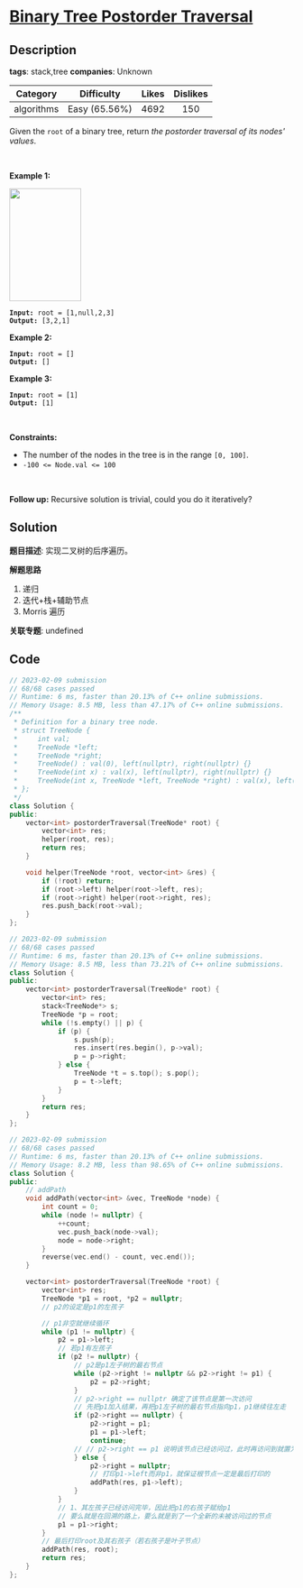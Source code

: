 # [Binary Tree Postorder Traversal](https://leetcode.com/problems/binary-tree-postorder-traversal/description/)

## Description

**tags**: stack,tree
**companies**: Unknown

| Category | Difficulty | Likes | Dislikes |
| :------: | :--------: | :---: | :------: |
| algorithms | Easy (65.56%) | 4692 | 150 |

<p>Given the <code>root</code> of a&nbsp;binary tree, return <em>the postorder traversal of its nodes&#39; values</em>.</p>

<p>&nbsp;</p>
<p><strong>Example 1:</strong></p>
<img alt="" src="https://assets.leetcode.com/uploads/2020/08/28/pre1.jpg" style="width: 127px; height: 200px;" />
<pre><code><strong>Input:</strong> root = [1,null,2,3]
<strong>Output:</strong> [3,2,1]</code></pre>

<p><strong>Example 2:</strong></p>

<pre><code><strong>Input:</strong> root = []
<strong>Output:</strong> []</code></pre>

<p><strong>Example 3:</strong></p>

<pre><code><strong>Input:</strong> root = [1]
<strong>Output:</strong> [1]</code></pre>

<p>&nbsp;</p>
<p><strong>Constraints:</strong></p>

<ul>
	<li>The number of the nodes in the tree is in the range <code>[0, 100]</code>.</li>
	<li><code>-100 &lt;= Node.val &lt;= 100</code></li>
</ul>

<p>&nbsp;</p>
<strong>Follow up:</strong> Recursive solution is trivial, could you do it iteratively?

## Solution

**题目描述**: 实现二叉树的后序遍历。

**解题思路**

1. 递归
2. 迭代+栈+辅助节点
3. Morris 遍历

**关联专题**: undefined

## Code

```cpp
// 2023-02-09 submission
// 68/68 cases passed
// Runtime: 6 ms, faster than 20.13% of C++ online submissions.
// Memory Usage: 8.5 MB, less than 47.17% of C++ online submissions.
/**
 * Definition for a binary tree node.
 * struct TreeNode {
 *     int val;
 *     TreeNode *left;
 *     TreeNode *right;
 *     TreeNode() : val(0), left(nullptr), right(nullptr) {}
 *     TreeNode(int x) : val(x), left(nullptr), right(nullptr) {}
 *     TreeNode(int x, TreeNode *left, TreeNode *right) : val(x), left(left), right(right) {}
 * };
 */
class Solution {
public:
    vector<int> postorderTraversal(TreeNode* root) {
        vector<int> res;
        helper(root, res);
        return res;
    }

    void helper(TreeNode *root, vector<int> &res) {
        if (!root) return;
        if (root->left) helper(root->left, res);
        if (root->right) helper(root->right, res);
        res.push_back(root->val);
    }
};
```

```cpp
// 2023-02-09 submission
// 68/68 cases passed
// Runtime: 6 ms, faster than 20.13% of C++ online submissions.
// Memory Usage: 8.5 MB, less than 73.21% of C++ online submissions.
class Solution {
public:
    vector<int> postorderTraversal(TreeNode* root) {
        vector<int> res;
        stack<TreeNode*> s;
        TreeNode *p = root;
        while (!s.empty() || p) {
            if (p) {
                s.push(p);
                res.insert(res.begin(), p->val);
                p = p->right;
            } else {
                TreeNode *t = s.top(); s.pop();
                p = t->left;
            }
        }
        return res;
    }
};
```

```cpp
// 2023-02-09 submission
// 68/68 cases passed
// Runtime: 6 ms, faster than 20.13% of C++ online submissions.
// Memory Usage: 8.2 MB, less than 98.65% of C++ online submissions.
class Solution {
public:
    // addPath
    void addPath(vector<int> &vec, TreeNode *node) {
        int count = 0;
        while (node != nullptr) {
            ++count;
            vec.push_back(node->val);
            node = node->right;
        }
        reverse(vec.end() - count, vec.end());
    }

    vector<int> postorderTraversal(TreeNode *root) {
        vector<int> res;
        TreeNode *p1 = root, *p2 = nullptr;
        // p2的设定是p1的左孩子

        // p1非空就继续循环
        while (p1 != nullptr) {
            p2 = p1->left;
            // 若p1有左孩子
            if (p2 != nullptr) {
                // p2是p1左子树的最右节点
                while (p2->right != nullptr && p2->right != p1) {
                    p2 = p2->right;
                }
                // p2->right == nullptr 确定了该节点是第一次访问
                // 先把p1加入结果，再把p1左子树的最右节点指向p1，p1继续往左走
                if (p2->right == nullptr) {
                    p2->right = p1;
                    p1 = p1->left;
                    continue;
                // // p2->right == p1 说明该节点已经访问过，此时再访问到就置为空
                } else {
                    p2->right = nullptr;
                    // 打印p1->left而非p1，就保证根节点一定是最后打印的
                    addPath(res, p1->left);
                }
            }
            // 1、其左孩子已经访问完毕，因此把p1的右孩子赋给p1
            // 要么就是在回溯的路上，要么就是到了一个全新的未被访问过的节点
            p1 = p1->right;
        }
        // 最后打印root及其右孩子（若右孩子是叶子节点）
        addPath(res, root);
        return res;
    }
};
```
